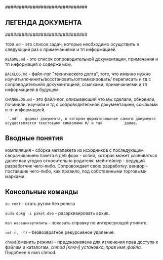 ##############################
##     ЛЕГЕНДА ДОКУМЕНТА    ##
############################## 


  `TODO.md` - это список задач, которые необходимо осущствить в следующий раз с примечаниями и тп информацией.
  
   `README.md` - это список сопроводительной документации, примечания и тп информация о содержимом.
   
  `BACKLOG.md` - файл-лог "технического долга", того, что именно нужно изучить/починить/восстановить/оптимизировать/			 переписать и тд с сопроводительнйо документацией, ссылками, примечаниями и тп информацией в будущем.
  
`CHANGELOG.md` - это файл-лог, описывающий что мы сделали, обновили, починили, изучили и тд с сопроводительной документацией, 		       ссылками и тп информацией.

	 `.md` - формат документа, в котором форматирование самого документа осуществляется текстовыми символами #/ и так 		   далее.

## Вводные понятия ##

компиляция - сборка метапакета из исходников с последующим сворачиванием пакета в деб
форк - копия, которая может развиваться далее как угодно относительно родителя.
мейнтейнер - ведущий разработчик чего-либо. Сопровождает свою разработку. 
вендор - поставщик чего-либо, как правило, под собственными торговыми марками.



## Консольные команды ## 

`su root` - стать рутом без релога

`sudo dpkg -i paket.deb` - разархивировать архив.

`man названиеутилиты` - показать справку по интересующей утилите.

`rm(-r, -f)` - безвозвратное рекурсивное удаление.

`chmod`(сменить режим) - предзназнаяена для изменения прав доступа к файлам и каталогам. *chmod [ключ] установка_прав 		имя_файла*. Подобнее в man chmod.

